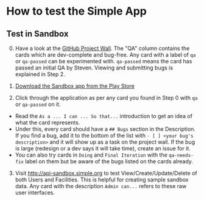 
# How to test the Simple App

## Test in Sandbox

0. Have a look at the [GitHub Project Wall](https://github.com/orgs/resolvetosavelives/projects/1?fullscreen=true). The "QA" column contains the cards which are dev-complete and bug-free. Any card with a label of `qa` or `qa-passed` can be experimented with. `qa-passed` means the card has passed an initial QA by Steven. Viewing and submitting bugs is explained in Step 2.

1. [Download the Sandbox app from the Play Store](https://play.google.com/apps/testing/org.simple.clinic.sandbox)

2. Click through the application as per any card you found in Step 0 with `qa` or `qa-passed` on it.

  - Read the `As a ... I can ... So that...` introduction to get an idea of what the card represents.
  - Under this, every card should have a `## Bugs` section in the Description. If you find a bug, add it to the bottom of the list with `- [ ] <your bug's description>` and it will show up as a task on the project wall. If the bug is large (redesign or a dev says it will take time), create an issue for it.
  - You can also try cards in `Doing` and `Final Iteration` with the `qa-needs-fix` label on them but be aware of the bugs listed on the cards already.

3. Visit http://api-sandbox.simple.org to test View/Create/Update/Delete of both Users and Facilities. This is helpful for creating sample sandbox data. Any card with the description `Admin can...` refers to these raw user interfaces.
